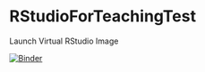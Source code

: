 # RStudioForTeachingTest

Launch Virtual RStudio Image

[![Binder](https://mybinder.org/badge_logo.svg)](https://mybinder.org/v2/gh/ifetzer/RStudioForTeachingTest/tree/main/main?urlpath=rstudio)
